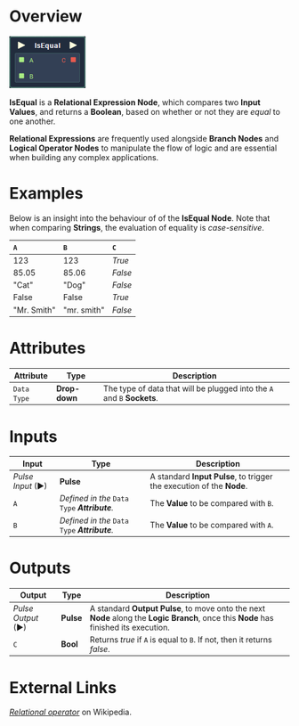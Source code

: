 # Overview

![](../../../.gitbook/assets/node-isequal.png)

**IsEqual** is a **Relational Expression Node**, which compares two **Input Values**, and returns a **Boolean**, based on whether or not they are *equal* to one another.

**Relational Expressions** are frequently used alongside **Branch Nodes** and **Logical Operator Nodes** to manipulate the flow of logic and are essential when building any complex applications.

# Examples

Below is an insight into the behaviour of of the **IsEqual Node**. Note that when comparing **Strings**, the evaluation of equality is *case-sensitive*.  

| `A` | `B` | `C` |
| :--- | :--- | :--- |
| 123 | 123 | *True* |
| 85.05 | 85.06 |  *False* |
| "Cat" | "Dog" | *False* |
| False | False | *True* |
| "Mr. Smith" | "mr. smith" | *False* |

# Attributes

|Attribute|Type|Description|
|---|---|---|
|`Data Type`|**Drop-down**|The type of data that will be plugged into the `A` and `B` **Sockets**.|


# Inputs

|Input|Type|Description|
|---|---|---|
|*Pulse Input* (►)|**Pulse**|A standard **Input Pulse**, to trigger the execution of the **Node**.|
|`A`|*Defined in the* `Data Type` ***Attribute**.*|The **Value** to be compared with `B`.|
|`B`|*Defined in the* `Data Type` ***Attribute**.*|The **Value** to be compared with `A`.|
# Outputs

|Output|Type|Description|
|---|---|---|
|*Pulse Output* (►)|**Pulse**|A standard **Output Pulse**, to move onto the next **Node** along the **Logic Branch**, once this **Node** has finished its execution.|
|`C`|**Bool**|Returns *true* if `A` is equal to `B`. If not, then it returns *false*.|

# External Links

[*Relational operator*](https://en.wikipedia.org/wiki/Relational_operator) on Wikipedia.